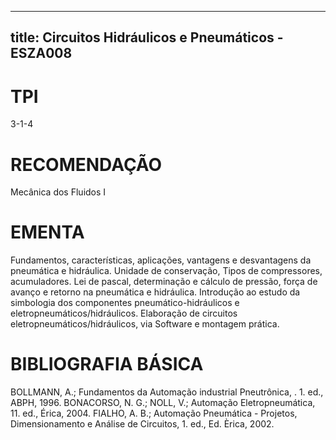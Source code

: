 
---
title: Circuitos Hidráulicos e Pneumáticos - ESZA008 
---

# TPI

3-1-4

# RECOMENDAÇÃO

Mecânica dos Fluidos I

# EMENTA

Fundamentos, características, aplicações, vantagens e desvantagens da pneumática e hidráulica. Unidade de conservação, Tipos de compressores, acumuladores. Lei de pascal, determinação e cálculo de pressão, força de avanço e retorno na pneumática e hidráulica. Introdução ao estudo da simbologia dos componentes pneumático-hidráulicos e eletropneumáticos/hidráulicos. Elaboração de circuitos eletropneumáticos/hidráulicos, via Software e montagem prática.

# BIBLIOGRAFIA BÁSICA

BOLLMANN, A.; Fundamentos da Automação industrial Pneutrônica, . 1. ed., ABPH, 1996.
BONACORSO, N. G.; NOLL, V.; Automação Eletropneumática, 11. ed., Érica, 2004.
FIALHO, A. B.; Automação Pneumática - Projetos, Dimensionamento e Análise de Circuitos, 1. ed., Ed. Èrica, 2002.
        